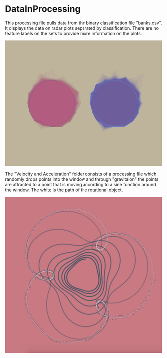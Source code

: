 # DataInProcessing

This processing file pulls data from the binary classification file "banks.csv". It displays the data on radar plots separated by classification. There are no feature labels on the sets to provide more information on the plots.

![My image](https://raw.githubusercontent.com/jbrdge/DataInProcessing/master/screen-0500.tif)


The "Velocity and Acceleration" folder consists of a processing file which randomly drops points into the window and through "gravitaion" the points are attracted to a point that is moving according to a sine function around the window. The white is the path of the rotational object.

![My image](https://raw.githubusercontent.com/jbrdge/DataInProcessing/master/Velocity_And_Acceleration/Screen%20Shot%202018-12-28%20at%204.13.07%20PM.png)
